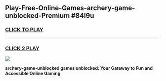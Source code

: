 
## Play-Free-Online-Games-archery-game-unblocked-Premium #84l9u
<h3>
<a href="https://premium.freeplayer.one?title=archery-game-unblocked&ref=8M">CLICK TO PLAY</a></h3>
<hr>

<h3>
<a href="https://premium.freeplayer.one?title=archery-game-unblocked&ref=8M">CLICK 2 PLAY</a>
  
</h3>

<a href="https://premium.freeplayer.one?title=archery-game-unblocked&ref=8M"><img src="https://clearcache.store/games.png"></a>


**archery-game-unblocked games unblocked: Your Gateway to Fun and Accessible Online Gaming**
